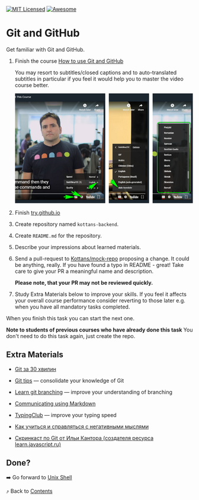 [![MIT Licensed][icon-mit]][license]
[![Awesome][icon-awesome]][awesome]
&nbsp;&nbsp;&nbsp;&nbsp;&nbsp;&nbsp;

# Git and GitHub

Get familiar with Git and GitHub.

1.  Finish the course [How to use Git and GitHub](https://www.udacity.com/course/how-to-use-git-and-github--ud775)

    You may resort to subtitles/closed captions and
    to auto-translated subtitles in particular if you feel
    it would help you to master the video course better.

    ![youtube-CC-guide](../img/youtube-captions.png)

2.  Finish [try.github.io](https://try.github.io/levels/1/challenges/1)

3.  Create repository named `kottans-backend`.

4.  Create `README.md` for the repository.

5.  Describe your impressions about learned materials.

6.  Send a pull-request to [Kottans/mock-repo][mock-repo] proposing a change.
    It could be anything, really. If you have found a typo in README - great!
    Take care to give your PR a meaningful name and description.

    **Please note, that your PR may not be reviewed quickly.**

7.  Study Extra Materials below to improve your skills.
    If you feel it affects your overall course performance consider
    reverting to those later e.g. when you have all mandatory tasks completed.

When you finish this task you can start the next one.

**Note to students of previous courses who have already done this task**
You don't need to do this task again, just create the repo.

## Extra Materials

- [Git за 30 хвилин](https://codeguida.com/post/453)

- [Git tips](http://sixrevisions.com/web-development/git-tips/) — consolidate your knowledge of Git

- [Learn git branching](http://learngitbranching.js.org) — improve your understanding of branching

- [Communicating using Markdown](https://lab.github.com/githubtraining/communicating-using-markdown)

- [TypingClub](https://www.typingclub.com/) — improve your typing speed

- [Как учиться и справляться с негативными мыслями](https://guides.hexlet.io/learning/)

- [Скринкаст по Git от Ильи Кантора (создателя ресурса learn.javascript.ru)](http://learn.javascript.ru/screencast/git)

## Done?

➡️ Go forward to [Unix Shell](unix-shell.md)

⤴️ Back to [Contents](../contents.md)

[icon-chat]: https://img.shields.io/badge/chat-on%20telegram-blue.svg
[icon-mit]: https://img.shields.io/badge/license-MIT-blue.svg
[icon-awesome]: https://cdn.rawgit.com/sindresorhus/awesome/d7305f38d29fed78fa85652e3a63e154dd8e8829/media/badge.svg
[license]: https://github.com/Kottans/web/blob/master/LICENSE.md
[awesome]: https://github.com/sindresorhus/awesome
[mock-repo]: https://github.com/Kottans/mock-repo
